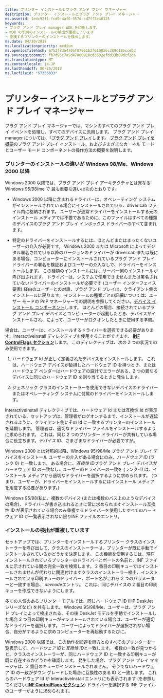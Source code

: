```yaml
---
title: プリンター インストールとプラグ アンド プレイ マネージャー
description: プリンター インストールとプラグ アンド プレイ マネージャー
ms.assetid: 1edc92f1-fcd9-4af0-957d-cd7ff2e40125
keywords:
- プラグ アンド プレイ manager WDK を印刷します。
- WDK の印刷のインストールの検出が重複しています
- 重複するプリンターのインストールを検出します。
ms.date: 04/20/2017
ms.localizationpriority: medium
ms.openlocfilehash: 6752f83a470af87961b2f610026c389c185cceb3
ms.sourcegitcommit: fb7d95c7a5d47860918cd3602efdd33b69dcf2da
ms.translationtype: MT
ms.contentlocale: ja-JP
ms.lasthandoff: 06/25/2019
ms.locfileid: "67356033"
---
```

# <a name="printer-installation-and-the-plug-and-play-manager"></a>プリンター インストールとプラグ アンド プレイ マネージャー





プラグ アンド プレイ マネージャーでは、マシンのすべてのプラグ アンド プレイ イベントを処理し、すべてのデバイスに汎用します。 プラグ アンド プレイ manager については、「[プラグ アンド プレイ](https://docs.microsoft.com/windows-hardware/drivers/kernel/implementing-plug-and-play)します。 [プラグ アンド プレイを概要](https://docs.microsoft.com/windows-hardware/drivers/kernel/introduction-to-plug-and-play)のプラグ アンド プレイ インストール、およびさまざまなカーネル モードとユーザー モード コンポーネントの操作方法の概要を説明します。

### <a href="" id="printer-installation-differences-between-windows-98-me-and-windows-200"></a>プリンターのインストールの違いが Windows 98/Me、Windows 2000 以降

Windows 2000 以降では、プラグ アンド プレイ アーキテクチャとは異なる Windows 95/98/me で 最も重要な違いは次のとおりです。

-   Windows 2000 以降に含まれるドライバーは、オペレーティング システムがインストールされている場合にインストールされている、driver.cab ファイル内に格納されます。 ユーザーが通常ドライバーをインストールする元のインストール メディアでは不要であるために、このファイルはすべての種類のデバイスのプラグ アンド プレイ インボックス ドライバーのすべて含まれます。

-   特定のドライバーをインストールするには、ほとんどまたはまったくないユーザーの介入が必要です。 Windows 2000 または Microsoft によってデジタル署名されている以降のバージョンのドライバーが driver.cab または既にある場合、コンピューターにインストールされているプラグ アンド プレイ ドライバーの署名を検証およびユーザーの介入なしで、ドライバーをインストールします。 この種類のインストールには、サーバー側のインストールが呼び出されます。 ドライバーは、システムで使用できませんまたは署名されていないドライバーのインストールが必要です (ユーザー インターフェイス要素) 経由のユーザーとの対話、プラグ アンド プレイは、クライアント側のインストールに戻ります。 インストールの種類ごとの詳細については、ユーザー モードの PnP マネージャーでの説明を参照してください。[デバイス インストール コンポーネント](https://docs.microsoft.com/previous-versions/ff541277(v=vs.85))します。 ほとんどの場合、接続されているプラグ アンド プレイ デバイスとコンピューターが起動したとき、デバイスがインストールされ、によって、ユーザーがログオンしたときに使用する準備。

場合は、ユーザーは、インストールするドライバーを選択できる必要があります、InteractiveInstall ディレクティブを使用することができます、 [ **INF ControlFlags セクション**](https://docs.microsoft.com/windows-hardware/drivers/install/inf-controlflags-section)します。 このディレクティブは、次の 2 つの状況でのみ使用できます。

1.  ハードウェア Id が正しく定義されたデバイスをインストールします。 これは、ハードウェア デバイスが破損したハードウェア ID を持つとき、またはハードウェア ベンダーはハードウェアの設計でエラーがある、2 つの異なるデバイスに同じのハードウェア ID を割り当てるときに発生します。

2.  ジェネリック クラスのインストーラーを使用できないデバイスのドライバーまたはオペレーティング システムに付属のドライバーをインストールします。

InteractiveInstall ディレクティブでは、ハードウェア Id または互換性 Id が表示されている、セットアップは、管理者がログオンするまで、インストールが遅延されるように、クライアント側にその Id に一致するプリンターのインストールを延期します。 管理者は、適切なドライバー ファイルをインストールするように求められます。 これは、同じ 2 つのプリンター ドライバーが共有している場合に役立ちます。*デバイス ID*、さまざまなドライバーが必要ですが。

Windows 2000 とは対照的以降、Windows 95/98/Me プラグ アンド プレイ デバイスをインストール ユーザーの介入がある場合にのみ、*ハードウェア ID* (ランク 0) と一致します。 ある場合に、*互換性 ID*プラグ アンド プレイ デバイスがハードウェア ID の一致なし、ユーザーのドライバーの一致を (ランク-1) は、インストール メディアから適切なドライバーを選択するように求められます。 (つまり、ユーザーが、ドライバーをインストールするにはインストール メディアを用意する必要があります。)

Windows 95/98/私に、複数のデバイス (または複数のバス上のようなデバイスの場合)、ドライバーが書き込まれるときに常に求められますインストール互換性 ID が表示されている場合のみ重複するドライバーを使用したすべてのハードウェア ID が一覧表示されない限りINF ファイルのエントリ。

### <a name="duplicate-installation-detection"></a>インストールの検出が重複しています

セットアップでは、プリンターをインストールするプリンター クラスのインストーラーを呼び出して、クラスのインストーラーは、プリンターが既に手動でインストールされているかどうかを決定します。 この機能を使用するには、現在インストールされているプリンターのドライバーとポートの名前と、INF ファイルに示されている間の完全一致を検索します。 2 番目の印刷キューではインストールされませんが代わりに関連付けますクラスのインストーラー検出、インストールされている印刷キューのドライバー、ポート名がこれら 2 つのパラメーターと一致する場合、 *devnode*エントリ。 これは、同じデバイスの 2 番目の印刷キューを作成できないようにします。

多くの人気のあるプリンター モデルでは、同じハードウェア ID (HP DeskJet シリーズなど) を共有します。 Windows 95/98/Me、ユーザーは、プラグ アンド プレイによって検出される、その後 DeskJet モデルを手動でインストールした場合 2 つ目の印刷キューがインストールされている場合は、ユーザーが適切なドライバーを選択します。 ユーザーによってドライバーが選択されない場合、自分がするように求めコンピューターを再起動するたびに。

Windows 2000 以降では、この動作を回避を両方とのすべてのプリンターを一覧表示して、*ハードウェア ID*と*互換性 ID*と一致します。 複数の一致が見つかると、クラスのインストーラーが、同じハードウェア ID と一致する印刷キューが既に存在するかどうかを確認します。 発生した場合、プラグ アンド プレイ マネージャは、2 番目のキューがインストールされません。 そうでないハードウェア ID の一致がダウン グレードした場合に互換性のある ID と一致します。 これらのハードウェア Id が InteractiveInstall エントリにも表示されます (を参照してください[ **INF ControlFlags セクション**](https://docs.microsoft.com/windows-hardware/drivers/install/inf-controlflags-section)) ドライバーを選択する INF ファイルのユーザーがように求められます。

 

 




